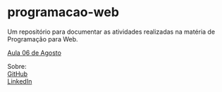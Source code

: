 # programacao-web
Um repositório para documentar as atividades realizadas na matéria de Programação para Web.

[Aula 06 de Agosto](Aula_06_08/index.html)

Sobre:<br>
[GitHub](https://github.com/RafaelBassoDev)<br>
[LinkedIn](https://www.linkedin.com/in/rafael-basso-889779173/)
